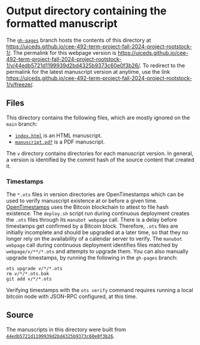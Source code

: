 # Output directory containing the formatted manuscript

The [`gh-pages`](https://github.com/uiceds/cee-492-term-project-fall-2024-project-rootstock-1/tree/gh-pages) branch hosts the contents of this directory at <https://uiceds.github.io/cee-492-term-project-fall-2024-project-rootstock-1/>.
The permalink for this webpage version is <https://uiceds.github.io/cee-492-term-project-fall-2024-project-rootstock-1/v/44edb5721d1199939d2bd4325b9373c60e0f3b26/>.
To redirect to the permalink for the latest manuscript version at anytime, use the link <https://uiceds.github.io/cee-492-term-project-fall-2024-project-rootstock-1/v/freeze/>.

## Files

This directory contains the following files, which are mostly ignored on the `main` branch:

+ [`index.html`](index.html) is an HTML manuscript.
+ [`manuscript.pdf`](manuscript.pdf) is a PDF manuscript.

The `v` directory contains directories for each manuscript version.
In general, a version is identified by the commit hash of the source content that created it.

### Timestamps

The `*.ots` files in version directories are OpenTimestamps which can be used to verify manuscript existence at or before a given time.
[OpenTimestamps](https://opentimestamps.org/) uses the Bitcoin blockchain to attest to file hash existence.
The `deploy.sh` script run during continuous deployment creates the `.ots` files through its `manubot webpage` call.
There is a delay before timestamps get confirmed by a Bitcoin block.
Therefore, `.ots` files are initially incomplete and should be upgraded at a later time, so that they no longer rely on the availability of a calendar server to verify.
The `manubot webpage` call during continuous deployment identifies files matched by `webpage/v/**/*.ots` and attempts to upgrade them.
You can also manually upgrade timestamps, by running the following in the `gh-pages` branch:

```shell
ots upgrade v/*/*.ots
rm v/*/*.ots.bak
git add v/*/*.ots
```

Verifying timestamps with the `ots verify` command requires running a local bitcoin node with JSON-RPC configured, at this time.

## Source

The manuscripts in this directory were built from
[`44edb5721d1199939d2bd4325b9373c60e0f3b26`](https://github.com/uiceds/cee-492-term-project-fall-2024-project-rootstock-1/commit/44edb5721d1199939d2bd4325b9373c60e0f3b26).
